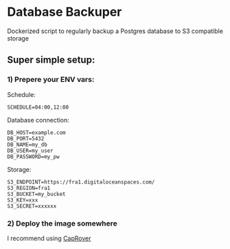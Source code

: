 # Database Backuper
Dockerized script to regularly backup a Postgres database to S3 compatible storage


## Super simple setup:

### 1) Prepere your ENV vars:

Schedule:
```
SCHEDULE=04:00,12:00
```

Database connection:
```
DB_HOST=example.com
DB_PORT=5432
DB_NAME=my_db
DB_USER=my_user
DB_PASSWORD=my_pw
```

Storage:
```
S3_ENDPOINT=https://fra1.digitaloceanspaces.com/
S3_REGION=fra1
S3_BUCKET=my_bucket
S3_KEY=xxx
S3_SECRET=xxxxxx
```

### 2) Deploy the image somewhere
I recommend using [CapRover](https://caprover.com/)

